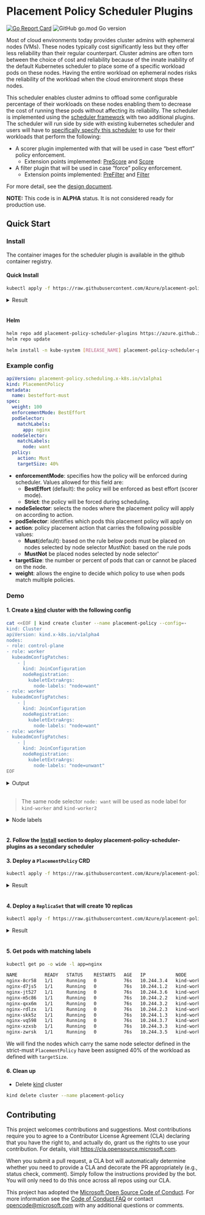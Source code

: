 # Placement Policy Scheduler Plugins

[![Go Report Card](https://goreportcard.com/badge/Azure/placement-policy-scheduler-plugins)](https://goreportcard.com/report/Azure/placement-policy-scheduler-plugins)
![GitHub go.mod Go version](https://img.shields.io/github/go-mod/go-version/Azure/placement-policy-scheduler-plugins)

Most of cloud environments today provides cluster admins with ephemeral nodes (VMs). These nodes typically cost significantly less but they offer less reliability than their regular counterpart. Cluster admins are often torn between the choice of cost and reliability because of the innate inability of the default Kubernetes scheduler to place some of a specific workload pods on these nodes. Having the entire workload on ephemeral nodes risks the reliability of the workload when the cloud environment stops these nodes.

This scheduler enables cluster admins to offload some configurable percentage of their workloads on these nodes enabling them to decrease the cost of running these pods without affecting its reliability. The scheduler is implemented using the [scheduler framework](https://kubernetes.io/docs/concepts/scheduling-eviction/scheduling-framework/) with two additional plugins. The scheduler will run side by side with existing kubernetes scheduler and users will have to [specifically specify this scheduler](https://kubernetes.io/docs/tasks/extend-kubernetes/configure-multiple-schedulers/) to use for their workloads that perform the following:

- A scorer plugin implemented with that will be used in case “best effort” policy enforcement.
  - Extension points implemented: [PreScore](https://kubernetes.io/docs/concepts/scheduling-eviction/scheduling-framework/#pre-score) and [Score](https://kubernetes.io/docs/concepts/scheduling-eviction/scheduling-framework/#score)
- A filter plugin that will be used in case “force” policy enforcement.
  - Extension points implemented: [PreFilter](https://kubernetes.io/docs/concepts/scheduling-eviction/scheduling-framework/#pre-filter) and [Filter](https://kubernetes.io/docs/concepts/scheduling-eviction/scheduling-framework/#filter)

For more detail, see the [design document](docs/design.md).

**NOTE:** This code is in **ALPHA** status. It is not considered ready for production use.

## Quick Start

### Install

The container images for the scheduler plugin is available in the github container registry.

#### Quick Install

```bash
kubectl apply -f https://raw.githubusercontent.com/Azure/placement-policy-scheduler-plugins/main/deploy/kube-scheduler-configuration.yml
```

<details>
<summary>Result</summary>

```
customresourcedefinition.apiextensions.k8s.io/placementpolicies.placement-policy.scheduling.x-k8s.io created
configmap/pp-scheduler-config created
clusterrole.rbac.authorization.k8s.io/pp-plugins-scheduler created
clusterrolebinding.rbac.authorization.k8s.io/pp-plugins-scheduler created
rolebinding.rbac.authorization.k8s.io/pp-plugins-scheduler-as-kube-scheduler created
clusterrolebinding.rbac.authorization.k8s.io/pp-plugins-scheduler-as-kube-scheduler created
serviceaccount/pp-plugins-scheduler created
deployment.apps/pp-plugins-scheduler created

```
</details><br/>

#### Helm

```bash
helm repo add placement-policy-scheduler-plugins https://azure.github.io/placement-policy-scheduler-plugins/charts
helm repo update

helm install -n kube-system [RELEASE_NAME] placement-policy-scheduler-plugins/placement-policy-scheduler-plugins
```

### Example config

```yaml
apiVersion: placement-policy.scheduling.x-k8s.io/v1alpha1
kind: PlacementPolicy
metadata:
  name: besteffort-must
spec:
  weight: 100
  enforcementMode: BestEffort
  podSelector:
    matchLabels:
      app: nginx
  nodeSelector:
    matchLabels:
      node: want
  policy:
    action: Must
    targetSize: 40%
```

- **enforcementMode**: specifies how the policy will be enforced during scheduler. Values allowed for this field are:
  - **BestEffort** (default): the policy will be enforced as best effort (scorer mode).
  - **Strict**: the policy will be forced during scheduling.
- **nodeSelector**: selects the nodes where the placement policy will apply on according to action.
- **podSelector**: identifies which pods this placement policy will apply on
- **action**: policy placement action that carries the following possible values:
  - **Must**(default): based on the rule below pods must be placed on nodes selected by node selector MustNot: based on the rule pods
  - **MustNot** be placed nodes selected by node selector'
- **targetSize**: the number or percent of pods that can or cannot be placed on the node.
- **weight**: allows the engine to decide which policy to use when pods match multiple policies.

### Demo

#### 1. Create a [kind](https://kind.sigs.k8s.io/) cluster with the following config

```sh
cat <<EOF | kind create cluster --name placement-policy --config=-
kind: Cluster
apiVersion: kind.x-k8s.io/v1alpha4
nodes:
- role: control-plane
- role: worker
  kubeadmConfigPatches:
    - |
      kind: JoinConfiguration
      nodeRegistration:
        kubeletExtraArgs:
          node-labels: "node=want"
- role: worker
  kubeadmConfigPatches:
    - |
      kind: JoinConfiguration
      nodeRegistration:
        kubeletExtraArgs:
          node-labels: "node=want"
- role: worker
  kubeadmConfigPatches:
    - |
      kind: JoinConfiguration
      nodeRegistration:
        kubeletExtraArgs:
          node-labels: "node=unwant"
EOF
```

<details>
<summary>Output</summary>

```bash
Creating cluster "placement-policy" ...
 ✓ Ensuring node image (kindest/node:v1.21.1) 🖼
 ✓ Preparing nodes 📦 📦 📦 📦
 ✓ Writing configuration 📜
 ✓ Starting control-plane 🕹️
 ✓ Installing CNI 🔌
 ✓ Installing StorageClass 💾
 ✓ Joining worker nodes 🚜
Set kubectl context to "kind-placement-policy"
You can now use your cluster with:

kubectl cluster-info --context kind-placement-policy

Have a question, bug, or feature request? Let us know! https://kind.sigs.k8s.io/#community 🙂
```
</details><br/>

>The same node selector `node: want` will be used as node label for `kind-worker` and `kind-worker2`

<details>
<summary>Node labels</summary>

```bash
➜ kubectl get nodes -o=custom-columns="NAME:.metadata.name,LABEL:.metadata.labels['node']"
NAME                 LABEL
kind-control-plane   <none>
kind-worker          want
kind-worker2         want
kind-worker3         unwant
```

</details><br/>

#### 2. Follow the [Install](#install) section to deploy placement-policy-scheduler-plugins as a secondary scheduler

#### 3. Deploy a `PlacementPolicy` CRD
  
```sh
kubectl apply -f https://raw.githubusercontent.com/Azure/placement-policy-scheduler-plugins/main/examples/v1alpha1_placementpolicy_strict_must.yml
```
<details>
<summary>Result</summary>

```
placementpolicy.placement-policy.scheduling.x-k8s.io/strict-must created
```
</details><br/>

#### 4. Deploy a `ReplicaSet` that will create 10 replicas

```sh
kubectl apply -f https://raw.githubusercontent.com/Azure/placement-policy-scheduler-plugins/main/examples/demo_replicaset.yml
```

<details>
<summary>Result</summary>

```
replicaset.apps/nginx created
```
</details><br/>

#### 5. Get pods with matching labels

```sh
kubectl get po -o wide -l app=nginx

NAME          READY   STATUS    RESTARTS   AGE   IP           NODE           NOMINATED NODE   READINESS GATES
nginx-8cr58   1/1     Running   0          76s   10.244.3.4   kind-worker3   <none>           <none>
nginx-d7js5   1/1     Running   0          76s   10.244.1.2   kind-worker2   <none>           <none>
nginx-jt527   1/1     Running   0          76s   10.244.3.6   kind-worker3   <none>           <none>
nginx-m5c86   1/1     Running   0          76s   10.244.2.2   kind-worker    <none>           <none>
nginx-qxx6m   1/1     Running   0          76s   10.244.3.2   kind-worker3   <none>           <none>
nginx-rdlzx   1/1     Running   0          76s   10.244.2.3   kind-worker    <none>           <none>
nginx-skk5z   1/1     Running   0          76s   10.244.1.3   kind-worker2   <none>           <none>
nginx-vq598   1/1     Running   0          76s   10.244.3.7   kind-worker3   <none>           <none>
nginx-xzxsb   1/1     Running   0          76s   10.244.3.3   kind-worker3   <none>           <none>
nginx-zwrsk   1/1     Running   0          76s   10.244.3.5   kind-worker3   <none>           <none>
```

We will find the nodes which carry the same node selector defined in the strict-must `PlacementPolicy` have been assigned 40% of the workload as defined with `targetSize`.

#### 6. Clean up

- Delete [kind](https://kind.sigs.k8s.io/) cluster

```bash
kind delete cluster --name placement-policy
```

## Contributing

This project welcomes contributions and suggestions.  Most contributions require you to agree to a
Contributor License Agreement (CLA) declaring that you have the right to, and actually do, grant us
the rights to use your contribution. For details, visit https://cla.opensource.microsoft.com.

When you submit a pull request, a CLA bot will automatically determine whether you need to provide
a CLA and decorate the PR appropriately (e.g., status check, comment). Simply follow the instructions
provided by the bot. You will only need to do this once across all repos using our CLA.

This project has adopted the [Microsoft Open Source Code of Conduct](https://opensource.microsoft.com/codeofconduct/).
For more information see the [Code of Conduct FAQ](https://opensource.microsoft.com/codeofconduct/faq/) or
contact [opencode@microsoft.com](mailto:opencode@microsoft.com) with any additional questions or comments.
